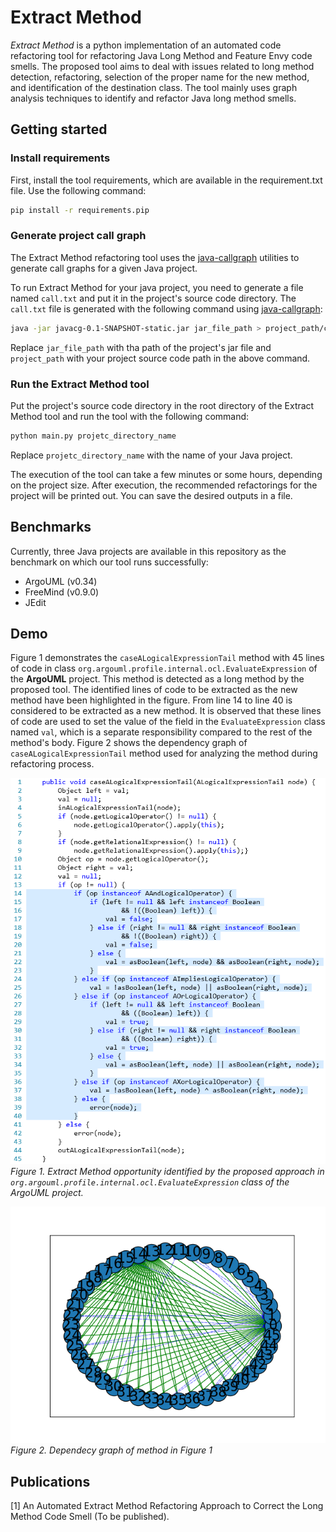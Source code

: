 # Extract Method

*Extract Method* is a python implementation of an automated code refactoring tool for refactoring Java Long Method and Feature Envy code smells. The proposed tool aims to deal with issues related to long method detection, refactoring, selection of the proper name for the new method, and identification of the destination class. The tool mainly uses graph analysis techniques to identify and refactor Java long method smells.

## Getting started
### Install requirements
First, install the tool requirements, which are available in the requirement.txt file. Use the following command:
```bash
pip install -r requirements.pip
```

### Generate project call graph

The Extract Method refactoring tool uses the [java-callgraph](https://github.com/gousiosg/java-callgraph) utilities to generate call graphs for a given Java project.

To run Extract Method for your java project, you need to generate a file named `call.txt` and put it in the project's source code directory. The `call.txt` file is generated with the following command using [java-callgraph](https://github.com/gousiosg/java-callgraph):

```bash
java -jar javacg-0.1-SNAPSHOT-static.jar jar_file_path > project_path/call.txt
```

Replace `jar_file_path` with tha path of the project's jar file and `project_path` with your project source code path in the above command.


### Run the Extract Method tool

Put the project's source code directory in the root directory of the Extract Method tool and run the tool with the following command:

```bash
python main.py projetc_directory_name
```

Replace `projetc_directory_name` with the name of your Java project.

The execution of the tool can take a few minutes or some hours, depending on the project size. After execution, the recommended refactorings for the project will be printed out. You can save the desired outputs in a file. 


## Benchmarks
Currently, three Java projects are available in this repository as the benchmark on which our tool runs successfully:

* ArgoUML (v0.34)
* FreeMind (v0.9.0)
* JEdit

## Demo
Figure 1 demonstrates the `caseALogicalExpressionTail` method with 45 lines of code in class `org.argouml.profile.internal.ocl.EvaluateExpression` of the **ArgoUML** project. This method is detected as a long method by the proposed tool. The identified lines of code to be extracted as the new method have been highlighted in the figure. 
From line 14 to line 40 is considered to be extracted as a new method. It is observed that these lines of code are used to set the value of the field in the `EvaluateExpression` class named `val`, which is a separate responsibility compared to the rest of the method's body. 
Figure 2 shows the dependency graph of `caseALogicalExpressionTail` method used for analyzing the method during refactoring process.  


![ArgoUML method body](./docs/figs/argo_uml_method1.png)
_Figure 1. Extract Method opportunity identified by the proposed approach in `org.argouml.profile.internal.ocl.EvaluateExpression` class of the ArgoUML project._


![ArgoUML method dependency graph](./docs/figs/argo_uml_method1_dependency_graph.png)
_Figure 2. Dependecy graph of method in Figure 1_


## Publications 
[1] An Automated Extract Method Refactoring Approach to Correct the Long Method Code Smell (To be published).









